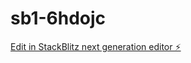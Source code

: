 # sb1-6hdojc

[Edit in StackBlitz next generation editor ⚡️](https://stackblitz.com/~/github.com/baswalara/sb1-6hdojc)